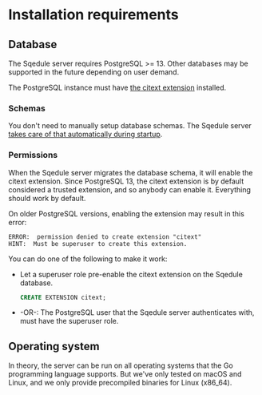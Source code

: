 # Installation requirements

## Database

The Sqedule server requires PostgreSQL >= 13. Other databases may be supported in the future depending on user demand.

The PostgreSQL instance must have [the citext extension](https://www.postgresql.org/docs/14/citext.html) installed.

### Schemas

You don't need to manually setup database schemas. The Sqedule server [takes care of that automatically during startup](../concepts/database-schema-migration.md).

### Permissions

When the Sqedule server migrates the database schema, it will enable the citext extension. Since PostgreSQL 13, the citext extension is by default considered a trusted extension, and so anybody can enable it. Everything should work by default.

On older PostgreSQL versions, enabling the extension may result in this error:

~~~
ERROR:  permission denied to create extension "citext"
HINT:  Must be superuser to create this extension.
~~~

You can do one of the following to make it work:

 * Let a superuser role pre-enable the citext extension on the Sqedule database.

    ~~~sql
    CREATE EXTENSION citext;
    ~~~

 * -OR-: The PostgreSQL user that the Sqedule server authenticates with, must have the superuser role.

## Operating system

In theory, the server can be run on all operating systems that the Go programming language supports. But we've only tested on macOS and Linux, and we only provide precompiled binaries for Linux (x86\_64).
